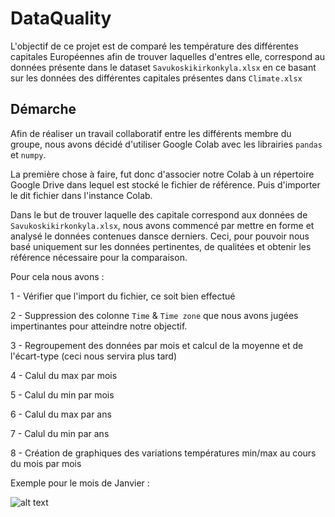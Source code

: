 # DataQuality

L'objectif de ce projet est de comparé les température des différentes capitales Européennes afin de trouver laquelles d'entres elle, correspond au données présente
dans le dataset `Savukoskikirkonkyla.xlsx` en ce basant sur les données des différentes capitales présentes dans `Climate.xlsx`

## Démarche

Afin de réaliser un travail collaboratif entre les différents membre du groupe, nous avons décidé d'utiliser Google Colab avec les librairies `pandas` et `numpy`.

La première chose à faire, fut donc d'associer notre Colab à un répertoire Google Drive dans lequel est stocké le fichier de référence.
Puis d'importer le dit fichier dans l'instance Colab.

Dans le but de trouver laquelle des capitale correspond aux données de `Savukoskikirkonkyla.xlsx`, nous avons commencé par mettre en forme et analysé le données contenues dansce derniers. Ceci, pour pouvoir nous basé uniquement sur les données pertinentes, de qualitées et obtenir les référence nécessaire pour la comparaison.

Pour cela nous avons :

1 - Vérifier que l'import du fichier, ce soit bien effectué

2 - Suppression des colonne `Time` & `Time zone` que nous avons jugées impertinantes pour atteindre notre objectif.

3 - Regroupement des données par mois et calcul de la moyenne et de l'écart-type (ceci nous servira plus tard)

4 - Calul du max par mois

5 - Calul du min par mois

6 - Calul du max par ans

7 - Calul du min par ans

8 - Création de graphiques des variations températures min/max au cours du mois par mois

Exemple pour le mois de Janvier :

![alt text](https://cdn.discordapp.com/attachments/689812910494711905/809356082346328095/unknown.png)


